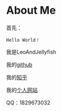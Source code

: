 # About Me

首先：

```
Hello World！
```

我是LeoAndJellyfish

我的[github](https://github.com/LeoAndJellyfish)

我的[知乎](https://www.zhihu.com/people/leobu-shi-li-ao-24)

我的[个人网站](https://www.leojellyfish.cn/)

QQ：1829673032
